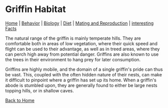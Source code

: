 
# Griffin Habitat

[Home](index.md) |
[Behavior](behavior.md) |
[Biology](biology.md) |
[Diet](diet.md) |
[Mating and Reproduction](matingreproduction.md) | 
[interesting Facts](interesting.md)

The natural range of the griffin is mainly temperate hills. They are comfortable both in areas of low vegetation, where their quick speed and flight can be used to their advantage, as well as in treed areas, where they can perch high away from potential danger. Griffins are also known to use the trees in their environment to hang prey for later consumption.

Griffins are highly mobile, and the domain of a single griffin's pride can thus be vast. This, coupled with the often hidden nature of their nests, can make it difficult to pinpoint where a griffin has set up its home. When a griffin's abode is stumbled upon, they are generally found to either be large nests topping hills, or in shallow caves.

[Back to Home](index.md)
